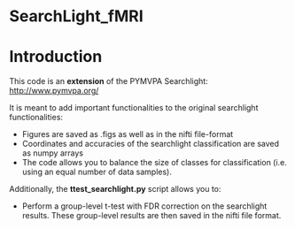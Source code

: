 # SearchLight_fMRI

# Introduction

This code is an **extension** of the PYMVPA Searchlight: http://www.pymvpa.org/

It is meant to add important functionalities to the original searchlight functionalities:

- Figures are saved as .figs as well as in the nifti file-format
- Coordinates and accuracies of the searchlight classification are saved as numpy arrays 
- The code allows you to balance the size of classes for classification (i.e. using an equal number of data samples). 

Additionally, the **ttest_searchlight.py** script allows you to:

- Perform a group-level t-test with FDR correction on the searchlight results. These group-level results are then saved in the nifti file format.
